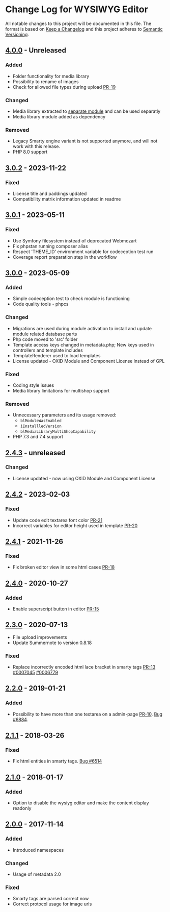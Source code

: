 # Change Log for WYSIWYG Editor

All notable changes to this project will be documented in this file.
The format is based on [Keep a Changelog](http://keepachangelog.com/)
and this project adheres to [Semantic Versioning](http://semver.org/).

## [4.0.0] - Unreleased

### Added
- Folder functionality for media library
- Possibility to rename of images
- Check for allowed file types during upload [PR-19](https://github.com/OXID-eSales/ddoe-wysiwyg-editor-module/pull/19)

### Changed
- Media library extracted to [separate module](https://github.com/OXID-eSales/media-library-module) and can be used separatly
- Media library module added as dependency

### Removed
- Legacy Smarty engine variant is not supported anymore, and will not work with this release.
- PHP 8.0 support

## [3.0.2] - 2023-11-22

### Fixed
- License title and paddings updated
- Compatibility matrix information updated in readme 

## [3.0.1] - 2023-05-11

### Fixed
- Use Symfony filesystem instead of deprecated Webmozart
- Fix phpstan running composer alias
- Respect 'THEME_ID' environment variable for codeception test run
- Coverage report preparation step in the workflow

## [3.0.0] - 2023-05-09

### Added
- Simple codeception test to check module is functioning
- Code quality tools - phpcs

### Changed
- Migrations are used during module activation to install and update module related database parts
- Php code moved to 'src' folder
- Template access keys changed in metadata.php; New keys used in controllers and template includes
- TemplateRenderer used to load templates
- License updated - OXID Module and Component License instead of GPL

### Fixed
- Coding style issues
- Media library limitations for multishop support

### Removed
- Unnecessary parameters and its usage removed:
  - `blModuleWasEnabled`
  - `iInstallledVersion`
  - `blMediaLibraryMultiShopCapability`
- PHP 7.3 and 7.4 support

## [2.4.3] - unreleased

### Changed
- License updated - now using OXID Module and Component License

## [2.4.2] - 2023-02-03

### Fixed
- Update code edit textarea font color [PR-21](https://github.com/OXID-eSales/ddoe-wysiwyg-editor-module/pull/21)
- Incorrect variables for editor height used in template [PR-20](https://github.com/OXID-eSales/ddoe-wysiwyg-editor-module/pull/20)

## [2.4.1] - 2021-11-26

### Fixed
- Fix broken editor view in some html cases [PR-18](https://github.com/OXID-eSales/ddoe-wysiwyg-editor-module/pull/18)

## [2.4.0] - 2020-10-27

### Added
- Enable superscript button in editor [PR-15](https://github.com/OXID-eSales/ddoe-wysiwyg-editor-module/pull/15)

## [2.3.0] - 2020-07-13
- File upload improvements
- Update Summernote to version 0.8.18

### Fixed
- Replace incorrectly encoded html lace bracket in smarty tags [PR-13](https://github.com/OXID-eSales/ddoe-wysiwyg-editor-module/pull/13) [#0007045](https://bugs.oxid-esales.com/view.php?id=7045) [#0006779](https://bugs.oxid-esales.com/view.php?id=6779)

## [2.2.0] - 2019-01-21

### Added
- Possibility to have more than one textarea on a admin-page [PR-10](https://github.com/OXID-eSales/ddoe-wysiwyg-editor-module/pull/10). [Bug #6884](https://bugs.oxid-esales.com/view.php?id=6884).

## [2.1.1] - 2018-03-26

### Fixed
- Fix html entities in smarty tags. [Bug #6514](https://bugs.oxid-esales.com/view.php?id=6514)

## [2.1.0] - 2018-01-17

### Added
- Option to disable the wysiyg editor and make the content display readonly 

## [2.0.0] - 2017-11-14

### Added
- Introduced namespaces

### Changed
- Usage of metadata 2.0

### Fixed
- Smarty tags are parsed correct now
- Correct protocol usage for image urls

[4.0.0]: https://github.com/OXID-eSales/ddoe-wysiwyg-editor-module/compare/v3.0.1...b-7.1.x
[3.0.2]: https://github.com/OXID-eSales/ddoe-wysiwyg-editor-module/compare/v3.0.1...v3.0.2
[3.0.1]: https://github.com/OXID-eSales/ddoe-wysiwyg-editor-module/compare/v3.0.0...v3.0.1
[3.0.0]: https://github.com/OXID-eSales/ddoe-wysiwyg-editor-module/compare/v2.4.2...v3.0.0
[2.4.3]: https://github.com/OXID-eSales/ddoe-wysiwyg-editor-module/compare/v2.4.2...b-2.x
[2.4.2]: https://github.com/OXID-eSales/ddoe-wysiwyg-editor-module/compare/v2.4.1...v2.4.2
[2.4.1]: https://github.com/OXID-eSales/ddoe-wysiwyg-editor-module/compare/v2.4.0...v2.4.1
[2.4.0]: https://github.com/OXID-eSales/ddoe-wysiwyg-editor-module/compare/v2.3.0...v2.4.0
[2.3.0]: https://github.com/OXID-eSales/ddoe-wysiwyg-editor-module/compare/v2.2.0...v2.3.0
[2.2.0]: https://github.com/OXID-eSales/ddoe-wysiwyg-editor-module/compare/v2.1.1...v2.2.0
[2.1.1]: https://github.com/OXID-eSales/ddoe-wysiwyg-editor-module/compare/v2.1.0...v2.1.1
[2.1.0]: https://github.com/OXID-eSales/ddoe-wysiwyg-editor-module/compare/v2.0.0...v2.1.0
[2.0.0]: https://github.com/OXID-eSales/ddoe-wysiwyg-editor-module/tree/v2.0.0
